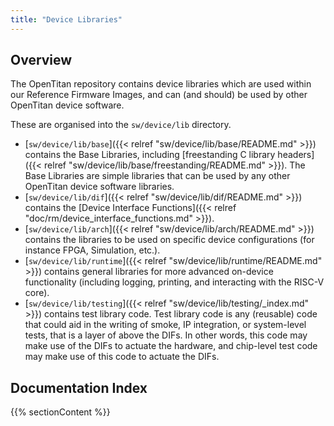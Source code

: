 ```yaml
---
title: "Device Libraries"
---
```


## Overview

The OpenTitan repository contains device libraries which are used within our
Reference Firmware Images, and can (and should) be used by other OpenTitan
device software.

These are organised into the `sw/device/lib` directory.

-   [`sw/device/lib/base`]({{< relref "sw/device/lib/base/README.md" >}})
    contains the Base Libraries, including
    [freestanding C library headers]({{< relref "sw/device/lib/base/freestanding/README.md" >}}).
    The Base Libraries are simple libraries that can be used by any other OpenTitan device software libraries.
-   [`sw/device/lib/dif`]({{< relref "sw/device/lib/dif/README.md" >}})
    contains the [Device Interface Functions]({{< relref "doc/rm/device_interface_functions.md" >}}).
-   [`sw/device/lib/arch`]({{< relref "sw/device/lib/arch/README.md" >}})
    contains the libraries to be used on specific device configurations (for
    instance FPGA, Simulation, etc.).
-   [`sw/device/lib/runtime`]({{< relref "sw/device/lib/runtime/README.md" >}})
    contains general libraries for more advanced on-device functionality
    (including logging, printing, and interacting with the RISC-V core).
-   [`sw/device/lib/testing`]({{< relref "sw/device/lib/testing/_index.md" >}})
    contains test library code. Test library code is any (reusable) code that
    could aid in the writing of smoke, IP integration, or system-level tests,
    that is a layer of above the DIFs. In other words, this code may make use
    of the DIFs to actuate the hardware, and chip-level test code may make use
    of this code to actuate the DIFs.

## Documentation Index

{{% sectionContent %}}
